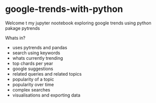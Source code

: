 # google-trends-with-python

Welcome t my jupyter nootebook exploring google trends using python pakage pytrends

Whats in?
- uses pytrends and pandas
- search using keywords
- whats currently trending
- top chards per year
- google suggestions
- related queries and related topics
- popularity of a topic
- popularity over time
- complex searches
- visualisations and exporting data

  
